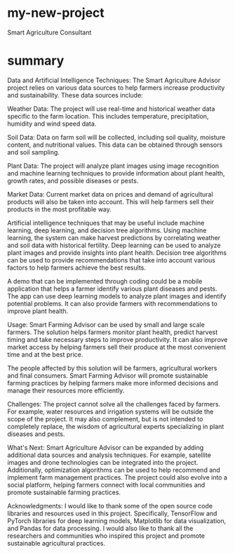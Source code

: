 # my-new-project
Smart Agriculture Consultant
# summary 
Data and Artificial Intelligence Techniques: The Smart Agriculture Advisor project relies on various data sources to help farmers increase productivity and sustainability. These data sources include:

Weather Data: The project will use real-time and historical weather data specific to the farm location. This includes temperature, precipitation, humidity and wind speed data.

Soil Data: Data on farm soil will be collected, including soil quality, moisture content, and nutritional values. This data can be obtained through sensors and soil sampling.

Plant Data: The project will analyze plant images using image recognition and machine learning techniques to provide information about plant health, growth rates, and possible diseases or pests.

Market Data: Current market data on prices and demand of agricultural products will also be taken into account. This will help farmers sell their products in the most profitable way.

Artificial intelligence techniques that may be useful include machine learning, deep learning, and decision tree algorithms. Using machine learning, the system can make harvest predictions by correlating weather and soil data with historical fertility. Deep learning can be used to analyze plant images and provide insights into plant health. Decision tree algorithms can be used to provide recommendations that take into account various factors to help farmers achieve the best results.

A demo that can be implemented through coding could be a mobile application that helps a farmer identify various plant diseases and pests. The app can use deep learning models to analyze plant images and identify potential problems. It can also provide farmers with recommendations to improve plant health.

Usage: Smart Farming Advisor can be used by small and large scale farmers. The solution helps farmers monitor plant health, predict harvest timing and take necessary steps to improve productivity. It can also improve market access by helping farmers sell their produce at the most convenient time and at the best price.

The people affected by this solution will be farmers, agricultural workers and final consumers. Smart Farming Advisor will promote sustainable farming practices by helping farmers make more informed decisions and manage their resources more efficiently.

Challenges: The project cannot solve all the challenges faced by farmers. For example, water resources and irrigation systems will be outside the scope of the project. It may also complement, but is not intended to completely replace, the wisdom of agricultural experts specializing in plant diseases and pests.

What's Next: Smart Agriculture Advisor can be expanded by adding additional data sources and analysis techniques. For example, satellite images and drone technologies can be integrated into the project. Additionally, optimization algorithms can be used to help recommend and implement farm management practices. The project could also evolve into a social platform, helping farmers connect with local communities and promote sustainable farming practices.

Acknowledgments: I would like to thank some of the open source code libraries and resources used in this project. Specifically, TensorFlow and PyTorch libraries for deep learning models, Matplotlib for data visualization, and Pandas for data processing. I would also like to thank all the researchers and communities who inspired this project and promote sustainable agricultural practices.
